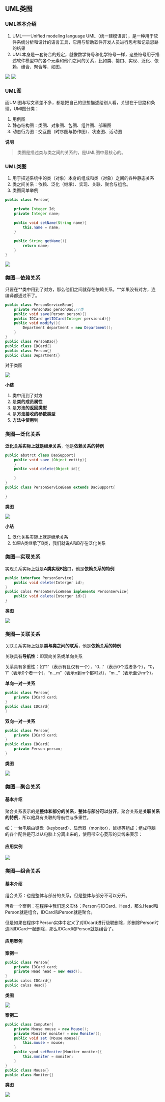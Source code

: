## UML类图

### UML基本介绍

1. UML——Unified modeling language UML（统一建模语言），是一种用于软件系统分析和设计的语言工具，它用与帮助软件开发人员进行思考和记录思路的结果
2. UML本身是一套符合的规定，就像数学符号和化学符号一样，这些符号用于描述软件模型中的各个元素和他们之间的关系，比如类、接口、实现、泛化、依赖、组合、聚合等，如图。

<img src="/img/DesignPattern/DesignPattern-02-01.png">

<img src="/img/DesignPattern/DesignPattern-02-02.png">



### UML图

画UMl图与写文章差不多，都是把自己的思想描述给别人看，关键在于思路和条理，UMl图分类：

1. 用例图
2. 静态结构图：类图、对象图、包图、组件图、部署图
3. 动态行为图：交互图（时序图与协作图）、状态图、活动图

**说明**

> 类图是描述类与类之间的关系的，是UML图中最核心的。

### UML类图

1. 用于描述系统中的类（对象）本身的组成和类（对象）之间的各种静态关系
2. 类之间关系：依赖、泛化（继承）、实现、关联、聚合与组合。
3. 类图简单举例

```java
public class Person{
    
    private Integer Id;
    private Integer name;
    
    public void setName(String name){
        this.name = name;
    }
    
    public String getName(){
        return name;
    }
}
```

<img src="/img/DesignPattern/DesignPattern-02-03.png">

### 类图—依赖关系

只要在**类中用到了对方，那么他们之间就存在依赖关系。**如果没有对方，连编译都通过不了。

```java
public class PersonServiceBean{
    private PersonDao personDao;//类
    public void save(Person person){}
    public IDCard getIDCard(Integer persionid){}
    public void modify(){
        Department department = new Department();
    }
}
public class PersonDao{}
public class IDCard{}
public class Person{}
public class Department{}
```

对于类图

<img src="/img/DesignPattern/DesignPattern-02-04.png">

**小结**

1. 类中用到了对方
2. 是**类的成员属性**
3. 是**方法的返回类型**
4. 是**方法接收的参数类型**
5. **方法中使用**到

### 类图—泛化关系

**泛化关系实际上就是继承关系**，他是**依赖关系的特例**

```java
public abstrct class DaoSupport{
    public void save (Object entity){
    }
    public void delete(Object id){
        
    }
}
public class PersonServiceBean extends DaoSupport{
    
}
```

**类图**

<img src="/img/DesignPattern/DesignPattern-02-05.png">

**小结**

1. 泛化关系实际上就是继承关系
2. 如果A类继承了B类，我们就说A和B存在泛化关系

### 类图—实现关系

实现关系实际上就是**A类实现B接口**，他是**依赖关系的特例**

```java
public interface PersonService{
    public void delete(Interger id);
}
public calss PersonServiceBean implements PersonService{
    public void delete(Interger id){}
}
```

**类图**

<img src="/img/DesignPattern/DesignPattern-02-06.png">

### 类图—关联关系

关联关系实际上就是**类与类之间的联系**，他是**依赖关系的特例**

关联具有**导航性**：即双向关系或单向关系

关系具有多重性：如“1”（表示有且仅有一个），“0…”（表示0个或者多个），“0，1”（表示0个者一个），“n…m”（表示n到m个都可以），“m…”（表示至少m个）。

**单向一对一关系**

```java
public class Person{
    private IDCard card;
}
public class IDCard{
}
```

**双向一对一关系**

```java
public class Person{
    private IDCard card;
}
public class IDCard{
    private Person person;
}
```

**类图**

<img src="/img/DesignPattern/DesignPattern-02-07.png">

### 类图—聚合关系

#### 基本介绍

聚合关系表示的是**整体和部分的关系，整体与部分可以分开**。聚合关系是**关联关系的特例**，所以他具有关联的导航性与多重性。

如：一台电脑由键盘（keyboard）、显示器（monitor），鼠标等组成；组成电脑的各个配件是可以从电脑上分离出来的，使用带空心菱形的实线来表示：

#### 应用实例

<img src="/img/DesignPattern/DesignPattern-02-08.png">



### 类图—组合关系

#### 基本介绍

组合关系：也是整体与部分的关系，但是整体与部分不可以分开。

再看一个案例：在程序中我们定义实体：Person与IDCard、Head，那么Head和Person就是组合，IDCard和Person就是聚合。

但是如果在程序中Person实体中定义了对IDcard进行级联删除，即删除Person时连同IDCard一起删除，那么IDCard和Person就是组合了。

#### 应用案例

**案例一**

```java
public class Person{
    private IDCard card;
    private Head head = new Head();
}
public calss IDCard{}
public calss Head{}
```

**类图**

<img src="/img/DesignPattern/DesignPattern-02-09.png">

**案例二**

```java
public class Computer{
    private Mouse mouse = new Mouse();
    private Moniter moniter = new Moniter();
    public void set (Mouse mouse){
        this.mouse = mouse;
    }
    public vpod setMoniter(Moniter moniter){
        this.moniter = moniter;
    }
}
public class Mouse{}
public class Moniter{}
```

**类图**

<img src="/img/DesignPattern/DesignPattern-02-10.png">
